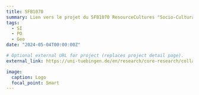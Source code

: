 ```yaml
---
title: SFB1070
summary: Lien vers le projet du SFB1070 ResourceCultures "Socio-Cultural Dynamics and the Use of Resources".
tags:
  - SI
  - PO
  - Geo
date: "2024-05-04T00:00:00Z"

# Optional external URL for project (replaces project detail page).
external_link: https://uni-tuebingen.de/en/research/core-research/collaborative-research-centers/sfb-1070/

image:
  caption: Logo
  focal_point: Smart
---
```


